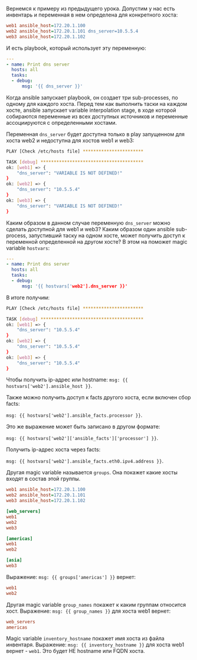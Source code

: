 Вернемся к примеру из предыдущего урока. Допустим у нас есть инвентарь и переменная в нем определена для конкретного хоста:

```ini
web1 ansible_host=172.20.1.100
web2 ansible_host=172.20.1.101 dns_server=10.5.5.4
web3 ansible_host=172.20.1.102
```

И есть playbook, который использует эту переменную:

```yaml
---
- name: Print dns server
  hosts: all
  tasks:
  - debug:
      msg: '{{ dns_server }}'
```

Когда ansible запускает playbook, он создает три sub-processes, по одному для каждого хоста. Перед тем как выполнить таски на каждом хосте, ansible запускает variable interpolation stage, в ходе которой собираются переменные из всех доступных источников и переменные ассоциируются с определенными хостами.

Переменная `dns_server` будет доступна только в play запущенном для хоста web2 и недоступна для хостов web1 и web3:

```bash
PLAY [Check /etc/hosts file] ***********************

TASK [debug] ***************************************
ok: [web1] => {
    "dns_server": "VARIABLE IS NOT DEFINED!"
}
ok: [web2] => {
    "dns_server": "10.5.5.4"
}
ok: [web3] => {
    "dns_server": "VARIABLE IS NOT DEFINED!"
}
```

Каким образом в данном случае переменную `dns_server` можно сделать доступной для web1 и web3? Каким образом один ansible sub-process, запустивший таску на одном хосте, может получить доступ к переменной определенной на другом хосте? В этом на поможет magic variable `hostvars`:

```yaml
---
- name: Print dns server
  hosts: all
  tasks:
  - debug:
      msg: '{{ hostvars['web2'].dns_server }}'
```

В итоге получим:

```bash
PLAY [Check /etc/hosts file] ***********************

TASK [debug] ***************************************
ok: [web1] => {
    "dns_server": "10.5.5.4"
}
ok: [web2] => {
    "dns_server": "10.5.5.4"
}
ok: [web3] => {
    "dns_server": "10.5.5.4"
}
```

Чтобы получить ip-адрес или hostname: `msg: {{ hostvars['web2'].ansible_host }}`.

Также можно получить доступ к facts другого хоста, если включен сбор facts:

`msg: {{ hostvars['web2'].ansible_facts.processor }}`.

Это же выражение может быть записано в другом формате:

`msg: {{ hostvars['web2']['ansible_facts']['processor'] }}`.

Получить ip-адрес хоста через facts:

`msg: {{ hostvars['web2'].ansible_facts.eth0.ipv4.address }}`.

Другая magic variable называется `groups`. Она покажет какие хосты входят в состав этой группы.

```ini
web1 ansible_host=172.20.1.100
web2 ansible_host=172.20.1.101
web3 ansible_host=172.20.1.102

[web_servers]
web1
web2
web3

[americas]
web1
web2

[asia]
web3
```

Выражение: `msg: {{ groups['americas'] }}` вернет:

```ini
web1
web2
```

Другая magic variable `group_names` покажет к каким группам относится хост. Выражение: `msg: {{ group_names }}` для хоста web1 вернет:

```ini
web_servers
americas
```

Magic variable `inventory_hostname` покажет имя хоста из файла инвентаря. Выражение: `msg: {{ inventory_hostname }}` для хоста web1 вернет - `web1`. Это будет НЕ hostname или FQDN хоста.

